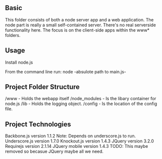 Basic
---------
This folder consists of both a node server app and a web application. The node part is really 
a small self-contained server. There's no real serverside functionality here. The focus is 
on the client-side apps within the www* folders.  

Usage
-------
Install node.js

From the command line run: 
node -absulote path to main.js-

Project Folder Structure
--------------------------
/www - 			Holds the webapp itself
/node_modules - Is the libary container for node.js
/lib - 			Holds the logging object.
/config - 		Is the location of the config file.


Project Technologies
--------------------
Backbone.js version 1.1.2 Note: Depends on underscore.js to run.
Underscore.js version 1.7.0
Knockout.js version 1.4.3
JQuery 		version 3.2.0
Requirejs 	version 2.1.14
JQuery mobile version 1.4.3 TODO: This maybe removed so becasue JQuery maybe all we need.


